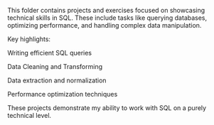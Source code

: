 This folder contains projects and exercises focused on showcasing technical skills in SQL. These include tasks like querying databases, optimizing performance, and handling complex data manipulation.

Key highlights:

Writing efficient SQL queries

Data Cleaning and Transforming

Data extraction and normalization

Performance optimization techniques

These projects demonstrate my ability to work with SQL on a purely technical level.
